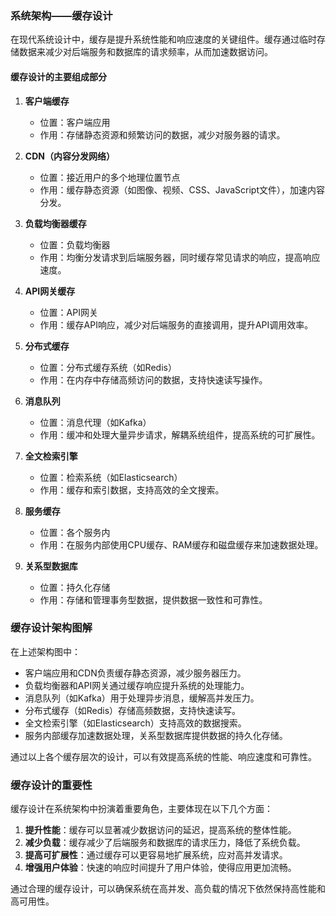 ### 系统架构——缓存设计

在现代系统设计中，缓存是提升系统性能和响应速度的关键组件。缓存通过临时存储数据来减少对后端服务和数据库的请求频率，从而加速数据访问。

#### 缓存设计的主要组成部分

1. **客户端缓存**
   - 位置：客户端应用
   - 作用：存储静态资源和频繁访问的数据，减少对服务器的请求。
   
2. **CDN（内容分发网络）**
   - 位置：接近用户的多个地理位置节点
   - 作用：缓存静态资源（如图像、视频、CSS、JavaScript文件），加速内容分发。

3. **负载均衡器缓存**
   - 位置：负载均衡器
   - 作用：均衡分发请求到后端服务器，同时缓存常见请求的响应，提高响应速度。

4. **API网关缓存**
   - 位置：API网关
   - 作用：缓存API响应，减少对后端服务的直接调用，提升API调用效率。

5. **分布式缓存**
   - 位置：分布式缓存系统（如Redis）
   - 作用：在内存中存储高频访问的数据，支持快速读写操作。

6. **消息队列**
   - 位置：消息代理（如Kafka）
   - 作用：缓冲和处理大量异步请求，解耦系统组件，提高系统的可扩展性。

7. **全文检索引擎**
   - 位置：检索系统（如Elasticsearch）
   - 作用：缓存和索引数据，支持高效的全文搜索。

8. **服务缓存**
   - 位置：各个服务内
   - 作用：在服务内部使用CPU缓存、RAM缓存和磁盘缓存来加速数据处理。

9. **关系型数据库**
   - 位置：持久化存储
   - 作用：存储和管理事务型数据，提供数据一致性和可靠性。

### 缓存设计架构图解

在上述架构图中：
- 客户端应用和CDN负责缓存静态资源，减少服务器压力。
- 负载均衡器和API网关通过缓存响应提升系统的处理能力。
- 消息队列（如Kafka）用于处理异步消息，缓解高并发压力。
- 分布式缓存（如Redis）存储高频数据，支持快速读写。
- 全文检索引擎（如Elasticsearch）支持高效的数据搜索。
- 服务内部缓存加速数据处理，关系型数据库提供数据的持久化存储。

通过以上各个缓存层次的设计，可以有效提高系统的性能、响应速度和可靠性。

### 缓存设计的重要性

缓存设计在系统架构中扮演着重要角色，主要体现在以下几个方面：
1. **提升性能**：缓存可以显著减少数据访问的延迟，提高系统的整体性能。
2. **减少负载**：缓存减少了后端服务和数据库的请求压力，降低了系统负载。
3. **提高可扩展性**：通过缓存可以更容易地扩展系统，应对高并发请求。
4. **增强用户体验**：快速的响应时间提升了用户体验，使得应用更加流畅。

通过合理的缓存设计，可以确保系统在高并发、高负载的情况下依然保持高性能和高可用性。
